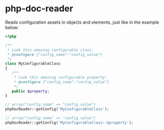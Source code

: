 # php-doc-reader
Reads configuration assets in objects and elements, just like in the example below:

```php
<?php

/**
 * Look this amazing configurable class.
 * @configure {"config_name":"config_value"}
 */
class MyConfigurableClass
{
   /**
    * Look this amazing configurable property!
    * @configure {"config_name":"config_value"}
    */
   public $property;
}

// array("config_name" => "config_value")
phpDocReader::getConfig('MyConfigurableClass');

// array("config_name" => "config_value")
phpDocReader::getConfig('MyConfigurableClass::$property');
```
